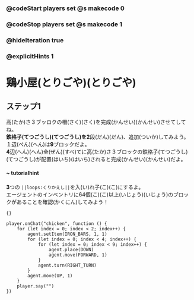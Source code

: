 ### @codeStart players set @s makecode 0
### @codeStop players set @s makecode 1

### @hideIteration true 
### @explicitHints 1


# 鶏小屋(とりごや)(とりごや)

## ステップ1
高(たか)さ３ブッロクの柵(さく)(さく)を完成(かんせい)(かんせい)させてしてね。</br>
**鉄格子(てつごうし)(てつごうし)**を**2**段(だん)(だん)、追加(ついか)してみよう。</br>
１辺(ぺん)(へん)は**9**ブロックだよ。</br>
**4**辺(へん)(へん)全(ぜん)(すべ)てに高(たか)さ３ブロックの鉄格子(てつごうし)(てつごうし)が配置(はいち)(はいち)されると完成(かんせい)(かんせい)だよ。</br>

#### ~ tutorialhint
**3**つの ``||loops:くりかえし||``を入(い)れ子(こ)(こ)にするよ。</br>
エージェントのインベントリに64個(こ)(こ)以上(いじょう)(いじょう)のブロックがあることを確認(かくにん)してみよう！</br>
 
```template
{}
```

```ghost
player.onChat("chicken", function () {
    for (let index = 0; index < 2; index++) {
        agent.setItem(IRON_BARS, 1, 1)
        for (let index = 0; index < 4; index++) {
            for (let index = 0; index < 9; index++) {
                agent.place(DOWN)
                agent.move(FORWARD, 1)
            }
            agent.turn(RIGHT_TURN)
        }
        agent.move(UP, 1)
    }
    player.say("")
})

``` 
